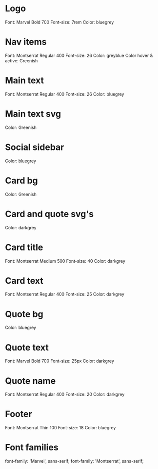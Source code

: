 # Logo

Font: Marvel Bold 700
Font-size: 7rem
Color: bluegrey

# Nav items

Font: Montserrat Regular 400
Font-size: 26
Color: greyblue
Color hover & active: Greenish

# Main text

Font: Montserrat Regular 400
Font-size: 26
Color: bluegrey

# Main text svg

Color: Greenish

# Social sidebar

Color: bluegrey

# Card bg

Color: Greenish

# Card and quote svg's

Color: darkgrey

# Card title

Font: Montserrat Medium 500
Font-size: 40
Color: darkgrey

# Card text

Font: Montserrat Regular 400
Font-size: 25
Color: darkgrey

# Quote bg

Color: bluegrey

# Quote text

Font: Marvel Bold 700
Font-size: 25px
Color: darkgrey

# Quote name

Font: Montserrat Regular 400
Font-size: 20
Color: darkgrey

# Footer

Font: Montserrat Thin 100
Font-size: 18
Color: bluegrey

# Font families

font-family: 'Marvel', sans-serif;
font-family: 'Montserrat', sans-serif;
